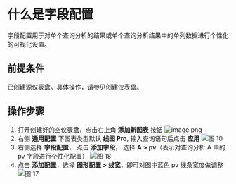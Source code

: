 # 什么是字段配置

字段配置用于对单个查询分析的结果或单个查询分析结果中的单列数据进行个性化的可视化设置。

## 前提条件

已创建源仪表盘。具体操作，请参见[创建仪表盘](https://www.alibabacloud.com/help/en/doc-detail/59324.htm#concept-osm-1nq-zdb)。

## 操作步骤

1. 打开创建好的空仪表盘，点击右上角 **添加新图表** 按钮
   ![image.png](/img/src/visulization/generalDashbaord/fieldConfig/ad42e0c02f4e968eb4c18f5d67156bcd3570a273d1a43c58692388b4f84851d5.png)
2. 右侧 **通用配置** 下图表类型默认 **线图 Pro**, 输入查询语句后点击 **应用**
   ![图 10](/img/src/visulization/generalDashbaord/fieldConfig/7f08eeb55954c7ed229ab70cbad7e605012f732319a43f1d62b8121816c0c9e7.png)
3. 右侧选择 **字段配置**， 点击 **添加字段**， 选择 **A > pv**（表示对查询分析 A 中的 pv 字段进行个性化配置）
   ![图 18](/img/src/visulization/generalDashbaord/fieldConfig/6c2e632872e1cb4fc96fb40cd40072704562ec60b520b7a5346d77eda792849a.png)
4. 点击 **添加配置**，选择 **图形配置 > 线宽**，即可对图中蓝色 pv 线条宽度做调整
   ![图 17](/img/src/visulization/generalDashbaord/fieldConfig/fc85640bd88e953cfc942cef090134d93c10ac3d0dd1c603ca04cc6ca1ad1f39.png)

